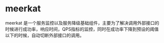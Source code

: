 # meerkat
meerkat 是一个服务监控以及服务降级基础组件，主要为了解决调用外部接口的时候进行成功率，响应时间，QPS指标的监控，同时在成功率下降到预设的阈值以下的时候，自动切断外部接口的调用。
